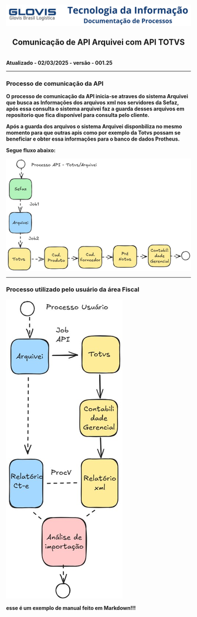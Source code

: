 <img src= api\imagens\cabecalho2.png>

## <b><center> Comunicação de API Arquivei com API TOTVS
  &ensp;&ensp;&ensp;&ensp;&ensp;&ensp;&ensp;&ensp;&ensp;&ensp;&ensp;&ensp;&ensp;&ensp;&ensp;&ensp;&ensp;&ensp;&ensp;&ensp;&ensp;  &ensp;&ensp;&ensp;&ensp;&ensp;&ensp;&ensp;&ensp;&ensp;&ensp;&ensp;&ensp;&ensp;&ensp;&ensp;&ensp;&ensp;&ensp;&ensp;&ensp;&ensp;  &ensp;&ensp;&ensp;&ensp;&ensp;&ensp;&ensp;&ensp;&ensp;&ensp;&ensp;&ensp;&ensp;&ensp;&ensp;&ensp;&ensp;&ensp;&ensp;&ensp;&ensp;Atualizado - 02/03/2025 - versão - 001.25
___
### <b>Processo de comunicação da API

O processo de comunicação da API inicia-se atraves do sistema Arquivei que busca as Informações dos arquivos xml nos servidores da
Sefaz, após essa consulta o sistema arquivei faz a guarda desses arquivos em reposítorio que fica disponível para consulta pelo cliente.<br>

Após a guarda dos arquivos o sistema Arquivei disponbiliza no mesmo momento para que outras apis como por exemplo da Totvs possam se beneficiar e obter essa informações para o banco de dados Protheus.

Segue fluxo abaixo:

<img src= api\imagens\img2.jpg>





---
### <b>Processo utilizado pelo usuário da área Fiscal

<img src= api\imagens\img1.jpg>

esse é um exemplo de manual feito em Markdown!!!
